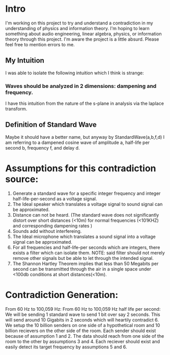 # Intro
I'm working on this project to try and understand a contradiction in my understanding of physics and information theory.
I'm hoping to learn something about audio engineering, linear algebra, physics, or information theory through this project.
I'm aware the project is a little absurd. Please feel free to mention errors to me.
## My Intuition
I was able to isolate the following intuition which I think is strange: 
### Waves should be analyzed in 2 dimensions: dampening and frequency.
I have this intuition from the nature of the s-plane in analysis via the laplace transform.
## Definition of Standard Wave
Maybe it should have a better name, but anyway by StandardWave(a,b,f,d) I am referring to a dampened cosine wave of amplitude a, half-life per second b, frequency f, and delay d.
# Assumptions for this contradiction source:
1. Generate a standard wave for a specific integer frequency and integer half-life-per-second as a voltage signal.
2. The Ideal speaker which translates a voltage signal to sound signal can be approximated.
3. Distance can not be heard. (The standard wave does not significantly distort over short distances (<10m) for normal frequencies (<101KHZ) and corresponding dampening rates )
4. Sounds add without interfereing.
5. The Ideal microphone which translates a sound signal into a voltage signal can be approximated.
6. For all frequencies and half-life-per seconds which are integers, there exists a filter which can isolate them.
 NOTE: said filter should not merely remove other signals but be able to let through the intended signal.
7. The Shannon Hartley Theorem implies that less than 50 Megabits per second can be transmitted through the air in a single space under <100db conditions at short distances(<10m).
# Contradiction Generation:
From 60 Hz to 100,059 Hz:
From 60 Hz to 100,059 Hz half life per second:
We will be sending 1 standard wave to send 1 bit over say 2 seconds.
This will send around 10 Gigabits in 2 seconds which will heartily contradict 6.
We setup the 10 billion senders on one side of a hypothetical room and 10 billion recievers on the other side of the room.
Each sender should exist because of assumption 1 and 2.
The data should reach from one side of the room to the other by assumptions 3 and 4.
Each reciever should exist and easily detect its target frequency by assumptions 5 and 6.
